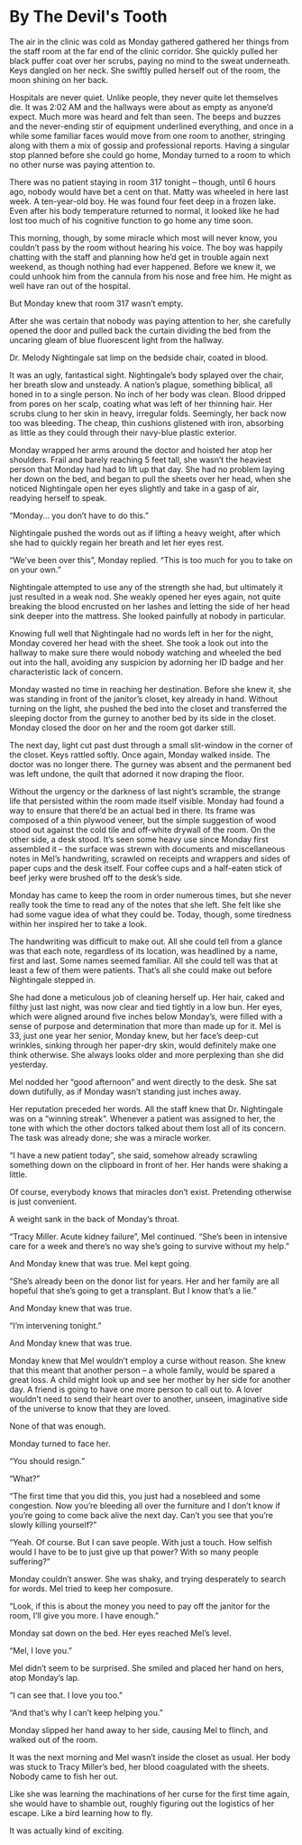 # By The Devil's Tooth

The air in the clinic was cold as Monday gathered gathered her things from the staff room at the far end of the clinic corridor. She quickly pulled her black puffer coat over her scrubs, paying no mind to the sweat underneath. Keys dangled on her neck. She swiftly pulled herself out of the room, the moon shining on her back.

Hospitals are never quiet. Unlike people, they never quite let themselves die. It was 2:02 AM and the hallways were about as empty as anyone’d expect. Much more was heard and felt than seen. The beeps and buzzes and the never-ending stir of equipment underlined everything, and once in a while some familiar faces would move from one room to another, stringing along with them a mix of gossip and professional reports. Having a singular stop planned before she could go home, Monday turned to a room to which no other nurse was paying attention to.

There was no patient staying in room 317 tonight – though, until 6 hours ago, nobody would have bet a cent on that. Matty was wheeled in here last week. A ten-year-old boy. He was found four feet deep in a frozen lake. Even after his body temperature returned to normal, it looked like he had lost too much of his cognitive function to go home any time soon.

This morning, though, by some miracle which most will never know, you couldn’t pass by the room without hearing his voice. The boy was happily chatting with the staff and planning how he’d get in trouble again next weekend, as though nothing had ever happened. Before we knew it, we could unhook him from the cannula from his nose and free him. He might as well have ran out of the hospital.

But Monday knew that room 317 wasn’t empty.

After she was certain that nobody was paying attention to her, she carefully opened the door and pulled back the curtain dividing the bed from the uncaring gleam of blue fluorescent light from the hallway.

Dr. Melody Nightingale sat limp on the bedside chair, coated in blood.

It was an ugly, fantastical sight. Nightingale’s body splayed over the chair, her breath slow and unsteady. A nation’s plague, something biblical, all honed in to a single person. No inch of her body was clean. Blood dripped from pores on her scalp, coating what was left of her thinning hair. Her scrubs clung to her skin in heavy, irregular folds. Seemingly, her back now too was bleeding. The cheap, thin cushions glistened with iron, absorbing as little as they could through their navy-blue plastic exterior.

Monday wrapped her arms around the doctor and hoisted her atop her shoulders. Frail and barely reaching 5 feet tall, she wasn’t the heaviest person that Monday had had to lift up that day. She had no problem laying her down on the bed, and began to pull the sheets over her head, when she noticed Nightingale open her eyes slightly and take in a gasp of air, readying herself to speak.

“Monday... you don’t have to do this.” 

Nightingale pushed the words out as if lifting a heavy weight, after which she had to quickly regain her breath and let her eyes rest.

“We’ve been over this”, Monday replied. “This is too much for you to take on on your own.”

Nightingale attempted to use any of the strength she had, but ultimately it just resulted in a weak nod. She weakly opened her eyes again, not quite breaking the blood encrusted on her lashes and letting the side of her head sink deeper into the mattress. She looked painfully at nobody in particular.

Knowing full well that Nightingale had no words left in her for the night, Monday covered her head with the sheet. She took a look out into the hallway to make sure there would nobody watching and wheeled the bed out into the hall, avoiding any suspicion by adorning her ID badge and her characteristic lack of concern. 

Monday wasted no time in reaching her destination. Before she knew it, she was standing in front of the janitor’s closet, key already in hand. Without turning on the light, she pushed the bed into the closet and transferred the sleeping doctor from the gurney to another bed by its side in the closet.
Monday closed the door on her and the room got darker still.


The next day, light cut past dust through a small slit-window in the corner of the closet. Keys rattled softly. Once again, Monday walked inside. The doctor was no longer there. The gurney was absent and the permanent bed was left undone, the quilt that adorned it now draping the floor. 

Without the urgency or the darkness of last night’s scramble, the strange life that persisted within the room made itself visible. Monday had found a way to ensure that there’d be an actual bed in there. Its frame was composed of a thin plywood veneer, but the simple suggestion of wood stood out against the cold tile and off-white drywall of the room. On the other side, a desk stood. It’s seen some heavy use since Monday first assembled it – the surface was strewn with documents and miscellaneous notes in Mel’s handwriting, scrawled on receipts and wrappers and sides of paper cups and the desk itself. Four coffee cups and a half-eaten stick of beef jerky were brushed off to the desk’s side.

Monday has came to keep the room in order numerous times, but she never really took the time to read any of the notes that she left. She felt like she had some vague idea of what they could be. Today, though, some tiredness within her inspired her to take a look.

The handwriting was difficult to make out. All she could tell from a glance was that each note, regardless of its location, was headlined by a name, first and last. Some names seemed familiar. All she could tell was that at least a few of them were patients. That’s all she could make out before Nightingale stepped in.

She had done a meticulous job of cleaning herself up. Her hair, caked and filthy just last night, was now clear and tied tightly in a low bun. Her eyes, which were aligned around five inches below Monday’s, were filled with a sense of purpose and determination that more than made up for it. Mel is 33, just one year her senior, Monday knew, but her face’s deep-cut wrinkles, sinking through her paper-dry skin, would definitely make one think otherwise. She always looks older and more perplexing than she did yesterday.

Mel nodded her “good afternoon” and went directly to the desk. She sat down dutifully, as if Monday wasn’t standing just inches away.

Her reputation preceded her words. All the staff knew that Dr. Nightingale was on a “winning streak”. Whenever a patient was assigned to her, the tone with which the other doctors talked about them lost all of its concern. The task was already done; she was a miracle worker.

“I have a new patient today”, she said, somehow already scrawling something down on the clipboard in front of her. Her hands were shaking a little.

Of course, everybody knows that miracles don’t exist. Pretending otherwise is just convenient.

A weight sank in the back of Monday’s throat.

“Tracy Miller. Acute kidney failure”, Mel continued. “She’s been in intensive care for a week and there’s no way she’s going to survive without my help.”

And Monday knew that was true. Mel kept going.

“She’s already been on the donor list for years. Her and her family are all hopeful that she’s going to get a transplant. But I know that’s a lie.”

And Monday knew that was true.

“I’m intervening tonight.”

And Monday knew that was true.

Monday knew that Mel wouldn’t employ a curse without reason. She knew that this meant that another person – a whole family, would be spared a great loss. A child might look up and see her mother by her side for another day. A friend is going to have one more person to call out to. A lover wouldn’t need to send their heart over to another, unseen, imaginative side of the universe to know that they are loved.

None of that was enough.

Monday turned to face her.

“You should resign.”

“What?”

“The first time that you did this, you just had a nosebleed and some congestion. Now you’re bleeding all over the furniture and I don’t know if you’re going to come back alive the next day. Can’t you see that you’re slowly killing yourself?”

“Yeah. Of course. But I can save people. With just a touch. How selfish would I have to be to just give up that power? With so many people suffering?”

Monday couldn’t answer. She was shaky, and trying desperately to search for words. Mel tried to keep her composure.

“Look, if this is about the money you need to pay off the janitor for the room, I’ll give you more. I have enough.”

Monday sat down on the bed. Her eyes reached Mel’s level.

“Mel, I love you.”

Mel didn’t seem to be surprised. She smiled and placed her hand on hers, atop Monday’s lap.

“I can see that. I love you too.”

“And that’s why I can’t keep helping you.”

Monday slipped her hand away to her side, causing Mel to flinch, and walked out of the room.


It was the next morning and Mel wasn’t inside the closet as usual. Her body was stuck to Tracy Miller’s bed, her blood coagulated with the sheets. Nobody came to fish her out.

Like she was learning the machinations of her curse for the first time again, she would have to shamble out, roughly figuring out the logistics of her escape. Like a bird learning how to fly.

It was actually kind of exciting.

